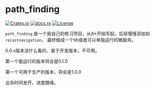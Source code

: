 # path_finding

[![Crates.io](https://img.shields.io/crates/v/game_pathfinding.svg)](https://crates.io/crates/game_pathfinding) [![docs.rs](https://docs.rs/game_pathfinding/badge.svg)](https://docs.rs/game_pathfinding) [![License](https://img.shields.io/badge/license-Apache%202.0-blue.svg)](LICENSE)

`path_finding` 是一个我自己的练习项目，从A*开始写起，后续慢慢添加如`recastnavigation`，
最终做成一个lib或者可以单独运行的微服务。

0.0.x版本没什么看的，属于开发版本，不可用。

第一个能运行的版本将会是0.1.0

第一个可用于生产的版本，将会是1.0.0

业余时间发开，进度随缘。

